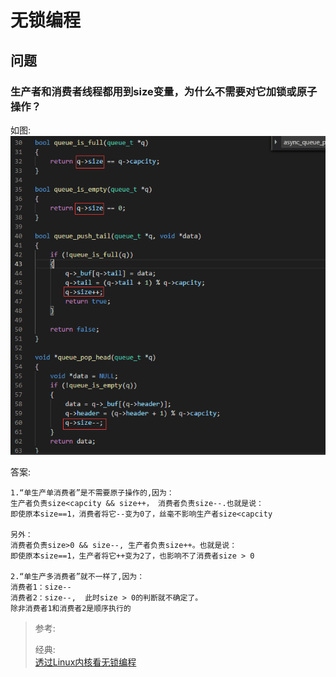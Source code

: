 
# 无锁编程


## 问题
### 生产者和消费者线程都用到size变量，为什么不需要对它加锁或原子操作？ 
如图:![无锁队列size不加锁](images/无锁队列size不加锁.png)

答案:
```
1.“单生产单消费者”是不需要原子操作的,因为：
生产者负责size<capcity && size++， 消费者负责size--.也就是说：
即使原本size==1，消费者将它--变为0了，丝毫不影响生产者size<capcity

另外：
消费者负责size>0 && size--, 生产者负责size++。也就是说：
即使原本size==1，生产者将它++变为2了，也影响不了消费者size > 0

2.“单生产多消费者”就不一样了,因为：
消费者1：size--
消费者2：size--,  此时size > 0的判断就不确定了。
除非消费者1和消费者2是顺序执行的
```

> 参考:
> 
> 经典:     
> [透过Linux内核看无锁编程](https://www.ibm.com/developerworks/cn/linux/l-cn-lockfree/index.html)